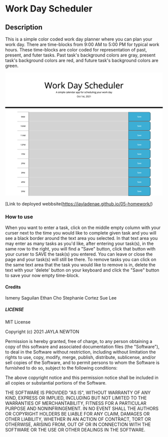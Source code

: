 # Work Day Scheduler 


## Description

This is a simple color coded work day planner where you can plan your work day. There are time-blocks from 9:00 AM to 5:00 PM for typical work hours. These 
time-blocks are color coded for representation of past, present, and futer tasks. Past task's background colors are gray, present task's background colors are red, and future task's background colors are green. 

![Screenshot of website](screencapture-file-Users-jayladenae-Desktop-Coding-Bootcamp-homework-05-homework-index-html-2021-10-01-19_45_29.png)

[Link to deployed webbsite(https://jayladenae.github.io/05-homework/)

### How to use

When you want to enter a task, click on the middle empty column with your curser next to the time you would like to complete given task and you will see a black border around the text area you selected. In that text area you may enter as many tasks as you'd like, after entering your task(s), in the same row to the right, you will find a "Save" button, click that button with your curser to SAVE the task(s) you entered. You can leave or close the page and your task(s) will still be there. To remove tasks you can click on the same text area that the task you would like to remove is in, delete the text with your 'delete' button on your keyboard and click the "Save" button to save your now empty time-block.

#### Credits
Ismeny Saguilan
Ethan Cho 
Stephanie Cortez
Sue Lee

##### LICENSE

MIT License

Copyright (c) 2021 JAYLA NEWTON

Permission is hereby granted, free of charge, to any person obtaining a copy of this software and associated documentation files (the "Software"), to deal in the Software without restriction, including without limitation the rights to use, copy, modify, merge, publish, distribute, sublicense, and/or sell copies of the Software, and to permit persons to whom the Software is furnished to do so, subject to the following conditions:

The above copyright notice and this permission notice shall be included in all copies or substantial portions of the Software.

THE SOFTWARE IS PROVIDED "AS IS", WITHOUT WARRANTY OF ANY KIND, EXPRESS OR IMPLIED, INCLUDING BUT NOT LIMITED TO THE WARRANTIES OF MERCHANTABILITY, FITNESS FOR A PARTICULAR PURPOSE AND NONINFRINGEMENT. IN NO EVENT SHALL THE AUTHORS OR COPYRIGHT HOLDERS BE LIABLE FOR ANY CLAIM, DAMAGES OR OTHER LIABILITY, WHETHER IN AN ACTION OF CONTRACT, TORT OR OTHERWISE, ARISING FROM, OUT OF OR IN CONNECTION WITH THE SOFTWARE OR THE USE OR OTHER DEALINGS IN THE SOFTWARE.

